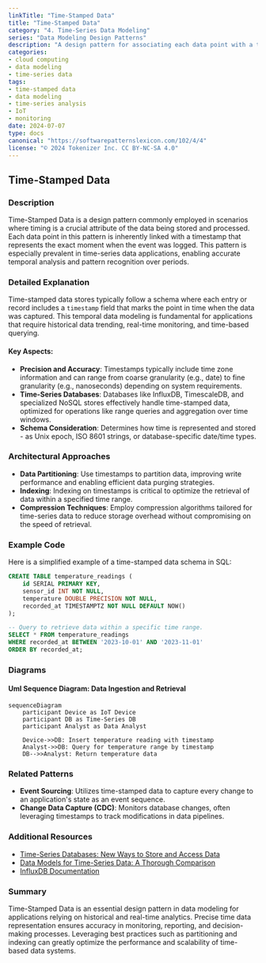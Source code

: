 ```yaml
---
linkTitle: "Time-Stamped Data"
title: "Time-Stamped Data"
category: "4. Time-Series Data Modeling"
series: "Data Modeling Design Patterns"
description: "A design pattern for associating each data point with a timestamp, crucial for time-series data applications such as monitoring systems and IoT data streams."
categories:
- cloud computing
- data modeling
- time-series data
tags:
- time-stamped data
- data modeling
- time-series analysis
- IoT
- monitoring
date: 2024-07-07
type: docs
canonical: "https://softwarepatternslexicon.com/102/4/4"
license: "© 2024 Tokenizer Inc. CC BY-NC-SA 4.0"
---
```


## Time-Stamped Data

### Description

Time-Stamped Data is a design pattern commonly employed in scenarios where timing is a crucial attribute of the data being stored and processed. Each data point in this pattern is inherently linked with a timestamp that represents the exact moment when the event was logged. This pattern is especially prevalent in time-series data applications, enabling accurate temporal analysis and pattern recognition over periods.

### Detailed Explanation

Time-stamped data stores typically follow a schema where each entry or record includes a `timestamp` field that marks the point in time when the data was captured. This temporal data modeling is fundamental for applications that require historical data trending, real-time monitoring, and time-based querying.

#### Key Aspects:
- **Precision and Accuracy**: Timestamps typically include time zone information and can range from coarse granularity (e.g., date) to fine granularity (e.g., nanoseconds) depending on system requirements.
- **Time-Series Databases**: Databases like InfluxDB, TimescaleDB, and specialized NoSQL stores effectively handle time-stamped data, optimized for operations like range queries and aggregation over time windows.
- **Schema Consideration**: Determines how time is represented and stored - as Unix epoch, ISO 8601 strings, or database-specific date/time types.

### Architectural Approaches

- **Data Partitioning**: Use timestamps to partition data, improving write performance and enabling efficient data purging strategies.
- **Indexing**: Indexing on timestamps is critical to optimize the retrieval of data within a specified time range.
- **Compression Techniques**: Employ compression algorithms tailored for time-series data to reduce storage overhead without compromising on the speed of retrieval.

### Example Code

Here is a simplified example of a time-stamped data schema in SQL:

```sql
CREATE TABLE temperature_readings (
    id SERIAL PRIMARY KEY,
    sensor_id INT NOT NULL,
    temperature DOUBLE PRECISION NOT NULL,
    recorded_at TIMESTAMPTZ NOT NULL DEFAULT NOW()
);

-- Query to retrieve data within a specific time range.
SELECT * FROM temperature_readings
WHERE recorded_at BETWEEN '2023-10-01' AND '2023-11-01'
ORDER BY recorded_at;
```

### Diagrams

#### Uml Sequence Diagram: Data Ingestion and Retrieval

```mermaid
sequenceDiagram
    participant Device as IoT Device
    participant DB as Time-Series DB
    participant Analyst as Data Analyst

    Device->>DB: Insert temperature reading with timestamp
    Analyst->>DB: Query for temperature range by timestamp
    DB-->>Analyst: Return temperature data
```

### Related Patterns

- **Event Sourcing**: Utilizes time-stamped data to capture every change to an application's state as an event sequence.
- **Change Data Capture (CDC)**: Monitors database changes, often leveraging timestamps to track modifications in data pipelines.

### Additional Resources

- [Time-Series Databases: New Ways to Store and Access Data](https://example.com/time-series-databases)
- [Data Models for Time-Series Data: A Thorough Comparison](https://example.com/data-model-time-series)
- [InfluxDB Documentation](https://example.com/influxdb-docs)

### Summary

Time-Stamped Data is an essential design pattern in data modeling for applications relying on historical and real-time analytics. Precise time data representation ensures accuracy in monitoring, reporting, and decision-making processes. Leveraging best practices such as partitioning and indexing can greatly optimize the performance and scalability of time-based data systems.

